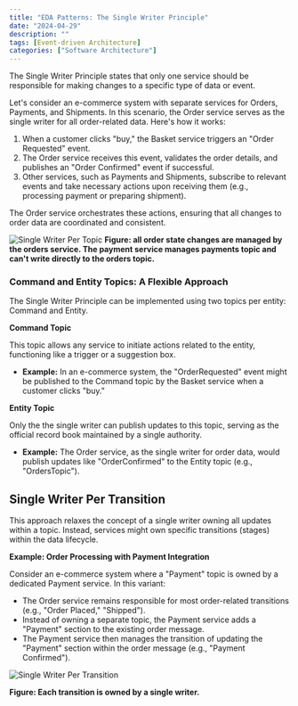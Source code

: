 ```yaml
---
title: "EDA Patterns: The Single Writer Principle"
date: "2024-04-29"
description: ""
tags: [Event-driven Architecture]
categories: ["Software Architecture"]
---
```


The Single Writer Principle states that only one service should be responsible for making changes to a specific type of data or event.

Let's consider an e-commerce system with separate services for Orders, Payments, and Shipments. In this scenario, the Order service serves as the single writer for all order-related data. Here's how it works:

1. When a customer clicks "buy," the Basket service triggers an "Order Requested" event.
2. The Order service receives this event, validates the order details, and publishes an "Order Confirmed" event if successful.
3. Other services, such as Payments and Shipments, subscribe to relevant events and take necessary actions upon receiving them (e.g., processing payment or preparing shipment).

The Order service orchestrates these actions, ensuring that all changes to order data are coordinated and consistent.

![Single Writer Per Topic](/images/writer-per-topic.svg)
**Figure: all order state changes are managed by the orders service. The payment service manages payments topic and can't write directly to the orders topic.**

### Command and Entity Topics: A Flexible Approach

The Single Writer Principle can be implemented using two topics per entity: Command and Entity.

**Command Topic**

This topic allows any service to initiate actions related to the entity, functioning like a trigger or a suggestion box.

- **Example:** In an e-commerce system, the "OrderRequested" event might be published to the Command topic by the Basket service when a customer clicks "buy."

**Entity Topic**

Only the the single writer can publish updates to this topic, serving as the official record book maintained by a single authority.

- **Example:** The Order service, as the single writer for order data, would publish updates like "OrderConfirmed" to the Entity topic (e.g., "OrdersTopic").

## Single Writer Per Transition

This approach relaxes the concept of a single writer owning all updates within a topic. Instead, services might own specific transitions (stages) within the data lifecycle.

**Example: Order Processing with Payment Integration**

Consider an e-commerce system where a "Payment" topic is owned by a dedicated Payment service. In this variant:

- The Order service remains responsible for most order-related transitions (e.g., "Order Placed," "Shipped").
- Instead of owning a separate topic, the Payment service adds a "Payment" section to the existing order message.
- The Payment service then manages the transition of updating the "Payment" section within the order message (e.g., "Payment Confirmed").

![Single Writer Per Transition](/images/writer-per-transition.svg)

**Figure: Each transition is owned by a single writer.**
